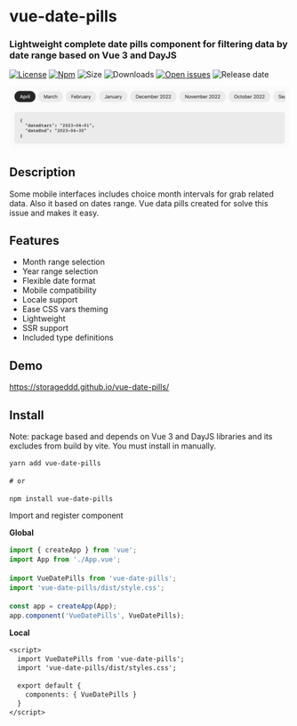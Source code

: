 # vue-date-pills

### Lightweight complete date pills component for filtering data by date range based on Vue 3 and DayJS

[![License](https://img.shields.io/npm/l/vue-date-pills)](https://github.com/storageddd/vue-date-pills/blob/main/LICENSE.md) 
[![Npm](https://img.shields.io/npm/v/vue-date-pills)](https://www.npmjs.com/package/vue-date-pills)
![Size](https://img.shields.io/bundlephobia/minzip/vue-date-pills?color=53ca2f)
![Downloads](https://img.shields.io/npm/dm/vue-date-pills)
[![Open issues](https://img.shields.io/github/issues-raw/storageddd/vue-date-pills)](https://github.com/storageddd/vue-date-pills/issues)
![Release date](https://img.shields.io/github/release-date/storageddd/vue-date-pills)

![Screenshot](https://github.com/storageddd/vue-date-pills/raw/master/public/screenshot.png "Screenshot")

## Description
Some mobile interfaces includes choice month intervals for grab related data. Also it based on dates range.
Vue data pills created for solve this issue and makes it easy.

## Features

- Month range selection
- Year range selection
- Flexible date format
- Mobile compatibility
- Locale support
- Ease CSS vars theming
- Lightweight
- SSR support
- Included type definitions

## Demo
https://storageddd.github.io/vue-date-pills/

## Install
Note: package based and depends on Vue 3 and DayJS libraries and its excludes from build by vite. You must install in manually.

```shell
yarn add vue-date-pills

# or

npm install vue-date-pills
```

Import and register component

**Global**

```js
import { createApp } from 'vue';
import App from './App.vue';

import VueDatePills from 'vue-date-pills';
import 'vue-date-pills/dist/style.css';

const app = createApp(App);
app.component('VueDatePills', VueDatePills);
```

**Local**

```vue
<script>
  import VueDatePills from 'vue-date-pills';
  import 'vue-date-pills/dist/styles.css';
    
  export default {
    components: { VueDatePills }
  }
</script>
```
